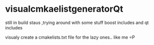 # visualcmkaelistgeneratorQt
still in build staus ,trying around with some stuff boost includes and qt includes

visualy create a cmakelists.txt file for the lazy ones.. like me =P
